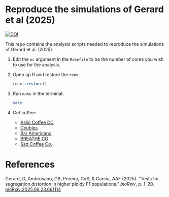 
<!-- README.md is generated from README.Rmd. Please edit that file -->

# Reproduce the simulations of Gerard et al (2025)

<!-- badges: start -->

[![DOI](https://zenodo.org/badge/DOI/10.5281/zenodo.15784734.svg)](https://doi.org/10.5281/zenodo.15784734)
<!-- badges: end -->

This repo contains the analysis scripts needed to reproduce the
simulations of Gerard et al. (2025).

1.  Edit the `nc` argument in the `Makefile` to be the number of cores
    you wish to use for the analysis.

2.  Open up R and restore the `renv`:

    ``` r
    renv::restore()
    ```

3.  Run `make` in the terminal:

    ``` bash
    make
    ```

4.  Get coffee:

    - [Aslin Coffee DC](https://maps.app.goo.gl/n8vVbjkwwrC9fiyy5)
    - [Doubles](https://maps.app.goo.gl/CXNaN1HpgVxZDk9h6)
    - [Bar Americano](https://maps.app.goo.gl/U6XJmTazJssadUS4A)
    - [BREATHE CO](https://maps.app.goo.gl/CpVTvioWjSbm8zWx5)
    - [Sad Coffee Co.](https://maps.app.goo.gl/KYKTVSi57dWizNTQA)

# References

Gerard, D, Ambrosano, GB, Pereira, GdS, & Garcia, AAF (2025). “Tests for
segregation distortion in higher ploidy F1 populations.” *bioRxiv*,
p. 1–20.
[bioRxiv:2025.06.23.661114](https://doi.org/10.1101/2025.06.23.661114)
